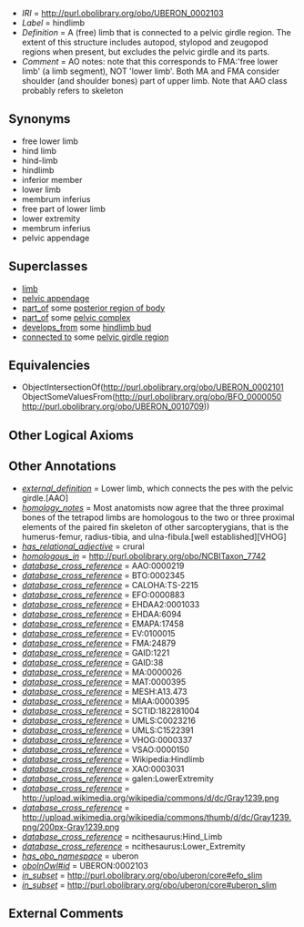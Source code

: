  * *IRI* = http://purl.obolibrary.org/obo/UBERON_0002103
 * *Label* = hindlimb
 * *Definition* = A (free) limb that is connected to a pelvic girdle region. The extent of this structure includes autopod, stylopod and zeugopod regions when present, but excludes the pelvic girdle and its parts.
 * *Comment* = AO notes: note that this corresponds to FMA:'free lower limb' (a limb segment), NOT 'lower limb'. Both MA and FMA consider shoulder (and shoulder bones) part of upper limb. Note that AAO class probably refers to skeleton

## Synonyms

 * free lower limb
 * hind limb
 * hind-limb
 * hindlimb
 * inferior member
 * lower limb
 * membrum inferius
 * free part of lower limb
 * lower extremity
 * membrum inferius
 * pelvic appendage

## Superclasses

 * [limb](../../UBERON/01/UBERON_0002101.md)
 * [pelvic appendage](../../UBERON/09/UBERON_0004709.md)
 * [part_of](../../BFO/50/BFO_0000050.md) some [posterior region of body](../../UBERON/54/UBERON_0000154.md)
 * [part_of](../../BFO/50/BFO_0000050.md) some [pelvic complex](../../UBERON/09/UBERON_0010709.md)
 * [develops_from](../../RO/02/RO_0002202.md) some [hindlimb bud](../../UBERON/18/UBERON_0005418.md)
 * [connected to](../../UBREL/01/UBREL_0000001.md) some [pelvic girdle region](../../UBERON/71/UBERON_0001271.md)

## Equivalencies

 * ObjectIntersectionOf(<http://purl.obolibrary.org/obo/UBERON_0002101> ObjectSomeValuesFrom(<http://purl.obolibrary.org/obo/BFO_0000050> <http://purl.obolibrary.org/obo/UBERON_0010709>))

## Other Logical Axioms


## Other Annotations

 * *[external_definition](../../UBPROP/01/UBPROP_0000001.md)* = Lower limb, which connects the pes with the pelvic girdle.[AAO]
 * *[homology_notes](../../UBPROP/03/UBPROP_0000003.md)* = Most anatomists now agree that the three proximal bones of the tetrapod limbs are homologous to the two or three proximal elements of the paired fin skeleton of other sarcopterygians, that is the humerus-femur, radius-tibia, and ulna-fibula.[well established][VHOG]
 * *[has_relational_adjective](../../UBPROP/07/UBPROP_0000007.md)* = crural
 * *[homologous_in](../../core#homologous/in/core#homologous_in.md)* = http://purl.obolibrary.org/obo/NCBITaxon_7742
 * *[database_cross_reference](../../ef/oboInOwl#hasDbXref.md)* = AAO:0000219
 * *[database_cross_reference](../../ef/oboInOwl#hasDbXref.md)* = BTO:0002345
 * *[database_cross_reference](../../ef/oboInOwl#hasDbXref.md)* = CALOHA:TS-2215
 * *[database_cross_reference](../../ef/oboInOwl#hasDbXref.md)* = EFO:0000883
 * *[database_cross_reference](../../ef/oboInOwl#hasDbXref.md)* = EHDAA2:0001033
 * *[database_cross_reference](../../ef/oboInOwl#hasDbXref.md)* = EHDAA:6094
 * *[database_cross_reference](../../ef/oboInOwl#hasDbXref.md)* = EMAPA:17458
 * *[database_cross_reference](../../ef/oboInOwl#hasDbXref.md)* = EV:0100015
 * *[database_cross_reference](../../ef/oboInOwl#hasDbXref.md)* = FMA:24879
 * *[database_cross_reference](../../ef/oboInOwl#hasDbXref.md)* = GAID:1221
 * *[database_cross_reference](../../ef/oboInOwl#hasDbXref.md)* = GAID:38
 * *[database_cross_reference](../../ef/oboInOwl#hasDbXref.md)* = MA:0000026
 * *[database_cross_reference](../../ef/oboInOwl#hasDbXref.md)* = MAT:0000395
 * *[database_cross_reference](../../ef/oboInOwl#hasDbXref.md)* = MESH:A13.473
 * *[database_cross_reference](../../ef/oboInOwl#hasDbXref.md)* = MIAA:0000395
 * *[database_cross_reference](../../ef/oboInOwl#hasDbXref.md)* = SCTID:182281004
 * *[database_cross_reference](../../ef/oboInOwl#hasDbXref.md)* = UMLS:C0023216
 * *[database_cross_reference](../../ef/oboInOwl#hasDbXref.md)* = UMLS:C1522391
 * *[database_cross_reference](../../ef/oboInOwl#hasDbXref.md)* = VHOG:0000337
 * *[database_cross_reference](../../ef/oboInOwl#hasDbXref.md)* = VSAO:0000150
 * *[database_cross_reference](../../ef/oboInOwl#hasDbXref.md)* = Wikipedia:Hindlimb
 * *[database_cross_reference](../../ef/oboInOwl#hasDbXref.md)* = XAO:0003031
 * *[database_cross_reference](../../ef/oboInOwl#hasDbXref.md)* = galen:LowerExtremity
 * *[database_cross_reference](../../ef/oboInOwl#hasDbXref.md)* = http://upload.wikimedia.org/wikipedia/commons/d/dc/Gray1239.png
 * *[database_cross_reference](../../ef/oboInOwl#hasDbXref.md)* = http://upload.wikimedia.org/wikipedia/commons/thumb/d/dc/Gray1239.png/200px-Gray1239.png
 * *[database_cross_reference](../../ef/oboInOwl#hasDbXref.md)* = ncithesaurus:Hind_Limb
 * *[database_cross_reference](../../ef/oboInOwl#hasDbXref.md)* = ncithesaurus:Lower_Extremity
 * *[has_obo_namespace](../../ce/oboInOwl#hasOBONamespace.md)* = uberon
 * *[oboInOwl#id](../../id/oboInOwl#id.md)* = UBERON:0002103
 * *[in_subset](../../et/oboInOwl#inSubset.md)* = http://purl.obolibrary.org/obo/uberon/core#efo_slim
 * *[in_subset](../../et/oboInOwl#inSubset.md)* = http://purl.obolibrary.org/obo/uberon/core#uberon_slim

## External Comments

